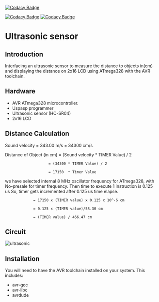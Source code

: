 [![Codacy Badge](https://app.codacy.com/project/badge/Grade/1fdaea3601294141986a528b28a874e5)](https://www.codacy.com/gh/praba2499/M2-Embedded_UltrasonicRadar/dashboard?utm_source=github.com&amp;utm_medium=referral&amp;utm_content=praba2499/M2-Embedded_UltrasonicRadar&amp;utm_campaign=Badge_Grade)

[![Codacy Badge](https://api.codiga.io/project/30313/status/svg)](https://app.codiga.io/public/project/30313/M2-Embedded_UltrasonicRadar/dashboard)
[![Codacy Badge](https://api.codiga.io/project/30313/score/svg)](https://app.codiga.io/public/project/30313/M2-Embedded_UltrasonicRadar/dashboard)











Ultrasonic sensor
================

Introduction
------------
Interfacing an ultrasonic sensor to measure the distance to objects in(cm) and displaying the distance on 2x16 LCD using ATmega328 with the AVR toolchain.

Hardware
--------
* AVR ATmega328 microcontroller.
* Uspasp programmer
* Ultrasonic sensor (HC-SR04)
* 2x16 LCD

Distance Calculation
--------
Sound velocity =   343.00 m/s = 34300 cm/s

Distance of Object (in cm)
                        = (Sound velocity * TIMER Value) / 2

                        = (34300 * TIMER Value) / 2

                        = 17150  * Timer Value

we have selected internal 8 MHz oscillator frequency for ATmega328, with No-presale for timer frequency. Then time to execute 1 instruction is 0.125 us
So, timer gets incremented after 0.125 us time elapse.

                 = 17150 x (TIMER value) x 0.125 x 10^-6 cm

                 = 0.125 x (TIMER value)/58.30 cm

                 = (TIMER value) / 466.47 cm

Circuit
--------
![ultrasonic](circuit/ultrasonic.PNG)

Installation
------------
You will need to have the AVR toolchain installed on your system. This includes:
* avr-gcc
* avr-libc
* avrdude


